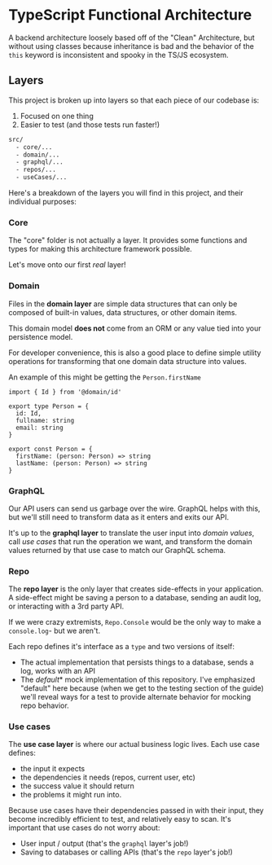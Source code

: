 # TypeScript Functional Architecture


A backend architecture loosely based off of the "Clean" Architecture, but without using classes because inheritance is bad and the behavior of the `this` keyword is inconsistent and spooky in the TS/JS ecosystem.

## Layers

This project is broken up into layers so that each piece of our codebase is:
1. Focused on one thing
1. Easier to test (and those tests run faster!)


```bash
src/
  - core/...
  - domain/...
  - graphql/...
  - repos/...
  - useCases/...
```

Here's a breakdown of the layers you will find in this project, and their individual purposes:

### Core

The "core" folder is not actually a layer. It provides some functions and types for making this architecture framework possible.

Let's move onto our first _real_ layer!

### Domain

Files in the __domain layer__ are simple data structures that can only be composed of built-in values, data structures, or other domain items.

This domain model __does not__ come from an ORM or any value tied into your persistence model.

For developer convenience, this is also a good place to define simple utility operations for transforming that one domain data structure into values.

An example of this might be getting the `Person.firstName`

```
import { Id } from '@domain/id'

export type Person = {
  id: Id,
  fullname: string
  email: string
}

export const Person = {
  firstName: (person: Person) => string
  lastName: (person: Person) => string
}
```

### GraphQL

Our API users can send us garbage over the wire. GraphQL helps with this, but we'll still need to transform data as it enters and exits our API.

It's up to the __graphql layer__ to translate the user input into _domain values_, call _use cases_ that run the operation we want, and transform the domain values returned by that use case to match our GraphQL schema.

### Repo

The __repo layer__ is the only layer that creates side-effects in your application. A side-effect might be saving a person to a database, sending an audit log, or interacting with a 3rd party API.

If we were crazy extremists, `Repo.Console` would be the only way to make a `console.log`- but we aren't.

Each repo defines it's interface as a `type` and two versions of itself:
- The actual implementation that persists things to a database, sends a log, works with an API
- The _default_* mock implementation of this repository. I've emphasized "default" here because (when we get to the testing section of the guide) we'll reveal ways for a test to provide alternate behavior for mocking repo behavior.

### Use cases

The __use case layer__ is where our actual business logic lives. Each use case defines:

- the input it expects
- the dependencies it needs (repos, current user, etc)
- the success value it should return
- the problems it might run into.

Because use cases have their dependencies passed in with their input, they become incredibly efficient to test, and relatively easy to scan. It's important that use cases do not worry about:

- User input / output (that's the `graphql` layer's job!)
- Saving to databases or calling APIs (that's the `repo` layer's job!)